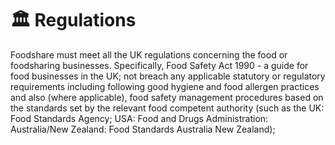 # 🏛 Regulations

Foodshare must meet all the UK regulations concerning the food or foodsharing businesses. Specifically, Food Safety Act 1990 - a guide for food businesses in the UK; not breach any applicable statutory or regulatory requirements including following good hygiene and food allergen practices and also (where applicable), food safety management procedures based on the standards set by the relevant food competent authority (such as the UK: Food Standards Agency; USA: Food and Drugs Administration: Australia/New Zealand: Food Standards Australia New Zealand);

